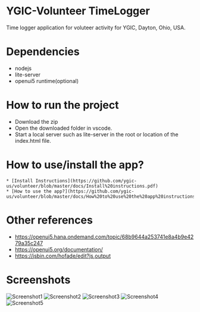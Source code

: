 # YGIC-Volunteer TimeLogger
Time logger application for voluteer activity for YGIC, Dayton, Ohio, USA.

# Dependencies
* nodejs
* lite-server   
* openui5 runtime(optional) 

# How to run the project
* Download the zip
* Open the downloaded folder in vscode. 
* Start a local server such as lite-server in the root or location of the index.html file.

# How to use/install the app?
    * [Install Instructions](https://github.com/ygic-us/volunteer/blob/master/docs/Install%20instructions.pdf)
    * [How to use the app?](https://github.com/ygic-us/volunteer/blob/master/docs/How%20to%20use%20the%20app%20instructions.pdf)    

# Other references
* https://openui5.hana.ondemand.com/topic/68b9644a253741e8a4b9e4279a35c247
* https://openui5.org/documentation/
* https://jsbin.com/hofade/edit?js,output


# Screenshots
![Screenshot1](https://github.com/medhachaitanya/YGIC-TimeLogger/blob/master/screenshots/iphone8silver_portrait.png)
![Screenshot2](https://github.com/medhachaitanya/YGIC-TimeLogger/blob/master/screenshots/iphone8silver_portrait1.png)
![Screenshot3](https://github.com/medhachaitanya/YGIC-TimeLogger/blob/master/screenshots/iphone8silver_portrait2.png)
![Screenshot4](https://github.com/medhachaitanya/YGIC-TimeLogger/blob/master/screenshots/macbookair13_front1.png)
![Screenshot5](https://github.com/medhachaitanya/YGIC-TimeLogger/blob/master/screenshots/macbookair13_front2.png)